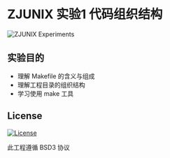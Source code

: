 # ZJUNIX 实验1 代码组织结构

![ZJUNIX Experiments](https://img.shields.io/badge/ZJUNIX-Experiment1-blue.svg)

## 实验目的

- 理解 Makefile 的含义与组成
- 理解工程目录的组织结构
- 学习使用 make 工具

## License

[![License](https://img.shields.io/badge/License-BSD%203--Clause-blue.svg)](./LICENSE)

此工程遵循 BSD3 协议
